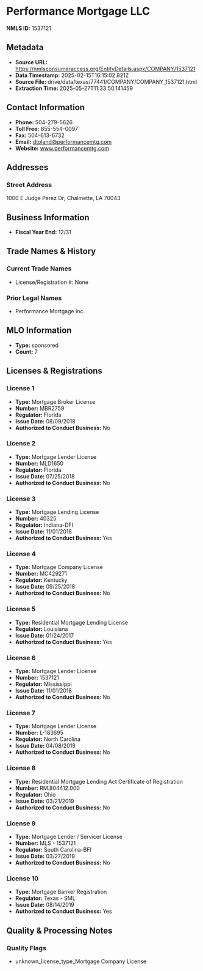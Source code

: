 # Performance Mortgage LLC

**NMLS ID:** 1537121

## Metadata
- **Source URL:** https://nmlsconsumeraccess.org/EntityDetails.aspx/COMPANY/1537121
- **Data Timestamp:** 2025-02-15T16:15:02.821Z
- **Source File:** drive/data/texas/77441/COMPANY/COMPANY_1537121.html
- **Extraction Time:** 2025-05-27T11:33:50.141459

## Contact Information
- **Phone:** 504-279-5626
- **Toll Free:** 855-554-0097
- **Fax:** 504-613-6732
- **Email:** dtoland@performancemtg.com
- **Website:** www.performancemtg.com

## Addresses
### Street Address
1000 E Judge Perez Dr; Chalmette, LA 70043

## Business Information
- **Fiscal Year End:** 12/31

## Trade Names & History
### Current Trade Names
- License/Registration #: None

### Prior Legal Names
- Performance Mortgage Inc.

## MLO Information
- **Type:** sponsored
- **Count:** 7

## Licenses & Registrations

### License 1
- **Type:** Mortgage Broker License
- **Number:** MBR2759
- **Regulator:** Florida
- **Issue Date:** 08/09/2018
- **Authorized to Conduct Business:** No

### License 2
- **Type:** Mortgage Lender License
- **Number:** MLD1650
- **Regulator:** Florida
- **Issue Date:** 07/25/2018
- **Authorized to Conduct Business:** No

### License 3
- **Type:** Mortgage Lending License
- **Number:** 40325
- **Regulator:** Indiana-DFI
- **Issue Date:** 11/01/2018
- **Authorized to Conduct Business:** Yes

### License 4
- **Type:** Mortgage Company License
- **Number:** MC429271
- **Regulator:** Kentucky
- **Issue Date:** 09/25/2018
- **Authorized to Conduct Business:** No

### License 5
- **Type:** Residential Mortgage Lending License
- **Regulator:** Louisiana
- **Issue Date:** 01/24/2017
- **Authorized to Conduct Business:** Yes

### License 6
- **Type:** Mortgage Lender License
- **Number:** 1537121
- **Regulator:** Mississippi
- **Issue Date:** 11/01/2018
- **Authorized to Conduct Business:** No

### License 7
- **Type:** Mortgage Lender License
- **Number:** L-183695
- **Regulator:** North Carolina
- **Issue Date:** 04/08/2019
- **Authorized to Conduct Business:** No

### License 8
- **Type:** Residential Mortgage Lending Act Certificate of Registration
- **Number:** RM.804412.000
- **Regulator:** Ohio
- **Issue Date:** 03/21/2019
- **Authorized to Conduct Business:** No

### License 9
- **Type:** Mortgage Lender / Servicer License
- **Number:** MLS - 1537121
- **Regulator:** South Carolina-BFI
- **Issue Date:** 03/27/2019
- **Authorized to Conduct Business:** No

### License 10
- **Type:** Mortgage Banker Registration
- **Regulator:** Texas - SML
- **Issue Date:** 08/14/2019
- **Authorized to Conduct Business:** Yes

## Quality & Processing Notes
### Quality Flags
- unknown_license_type_Mortgage Company License
